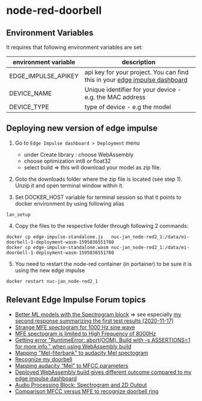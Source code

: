 # node-red-doorbell


## Environment Variables

It requires that following environment variables are set:

| environment variable | description |
| ------------- | ------------- |
| EDGE_IMPULSE_APIKEY  | api key for your project. You can find this in your [edge impulse dashboard](https://studio.edgeimpulse.com/)  |
| DEVICE_NAME  | Unique identifier for your device - e.g. the MAC address |
| DEVICE_TYPE  | type of device - e.g the model  |

## Deploying new version of edge impulse

1. Go to `Edge Impulse dashboard > Deployment` menu
   * under Create library : choose WebAssembly
   * choose optimization int8 or float32
   * select build => this will download your model as zip file.

2. Goto the downloads folder where the zip file is located (see step 1).  Unzip it and open terminal window within it.

3. Set DOCKER_HOST variable for terminal session so that it points to docker environment by using following alias

```
lan_setup
```

4. Copy the files to the respective folder through following 2 commands:

```
docker cp edge-impulse-standalone.js   nuc-jan_node-red2_1:/data/ei-doorbell-1-deployment-wasm-1595836551780
docker cp edge-impulse-standalone.wasm nuc-jan_node-red2_1:/data/ei-doorbell-1-deployment-wasm-1595836551780
```

5. You need to restart the node-red container (in portainer) to be sure it is using the new edge impulse

```
docker restart nuc-jan_node-red2_1
```

## Relevant Edge Impulse Forum topics

* [Better ML models with the Spectrogram block](https://forum.edgeimpulse.com/t/better-ml-models-with-the-spectrogram-block/929) => see especially [my second response summarizing the first test results (2020-11-17)](https://forum.edgeimpulse.com/t/better-ml-models-with-the-spectrogram-block/929/2)
* [Strange MFE spectogram for 1000 Hz sine wave](https://forum.edgeimpulse.com/t/strange-mfe-spectogram-for-1000-hz-sine-wave/902)
* [MFE spectogram is limited to High Frequency of 8000Hz](https://forum.edgeimpulse.com/t/mfe-spectogram-is-limited-to-high-frequency-of-8000hz/903)
* [Getting error "RuntimeError: abort(OOM). Build with -s ASSERTIONS=1 for more info." when using WebAssembly build](https://forum.edgeimpulse.com/t/getting-error-runtimeerror-abort-oom-build-with-s-assertions-1-for-more-info-when-using-webassembly-build/895)
* [Mapping "Mel-fiterbank" to audacity Mel spectogram](https://forum.edgeimpulse.com/t/mapping-mel-fiterbank-to-audacity-mel-spectogram/894)
* [Recognize my doorbell](https://forum.edgeimpulse.com/t/recognize-my-doorbell/557)
* [Mapping audacity “Mel” to MFCC parameters](https://forum.edgeimpulse.com/t/mapping-audacity-mel-to-mfcc-parameters/567)
* [Deployed WebAssembly build gives different outcome compared to my edge impulse dashboard](https://forum.edgeimpulse.com/t/deployed-webassembly-build-gives-different-outcome-compared-to-my-edge-impulse-dashboard/599)
* [Audio Processing Block: Spectrogram and 2D Output](https://forum.edgeimpulse.com/t/audio-processing-block-spectrogram-and-2d-output/734)
* [Comparison MFCC versus MFE to recognize doorbell ring](https://forum.edgeimpulse.com/t/comparison-mfcc-versus-mfe-to-recognize-doorbell-ring/765)
